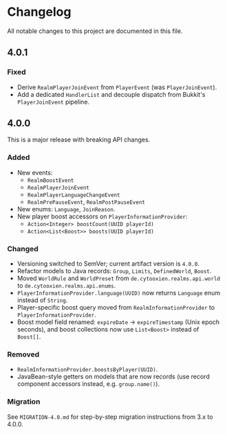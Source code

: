 # Changelog

All notable changes to this project are documented in this file.

## 4.0.1

### Fixed
- Derive `RealmPlayerJoinEvent` from `PlayerEvent` (was `PlayerJoinEvent`).
- Add a dedicated `HandlerList` and decouple dispatch from Bukkit's `PlayerJoinEvent` pipeline.

## 4.0.0

This is a major release with breaking API changes.

### Added
- New events:
  - `RealmBoostEvent`
  - `RealmPlayerJoinEvent`
  - `RealmPlayerLanguageChangeEvent`
  - `RealmPrePauseEvent`, `RealmPostPauseEvent`
- New enums: `Language`, `JoinReason`.
- New player boost accessors on `PlayerInformationProvider`:
  - `Action<Integer> boostCount(UUID playerId)`
  - `Action<List<Boost>> boosts(UUID playerId)`

### Changed
- Versioning switched to SemVer; current artifact version is `4.0.0`.
- Refactor models to Java records: `Group`, `Limits`, `DefinedWorld`, `Boost`.
- Moved `WorldRule` and `WorldPreset` from `de.cytooxien.realms.api.world` to `de.cytooxien.realms.api.enums`.
- `PlayerInformationProvider.language(UUID)` now returns `Language` enum instead of `String`.
- Player-specific boost query moved from `RealmInformationProvider` to `PlayerInformationProvider`.
- Boost model field renamed: `expireDate` → `expireTimestamp` (Unix epoch seconds), and boost collections now use `List<Boost>` instead of `Boost[]`.

### Removed
- `RealmInformationProvider.boostsByPlayer(UUID)`.
- JavaBean-style getters on models that are now records (use record component accessors instead, e.g. `group.name()`).

### Migration
See `MIGRATION-4.0.md` for step-by-step migration instructions from 3.x to 4.0.0.
